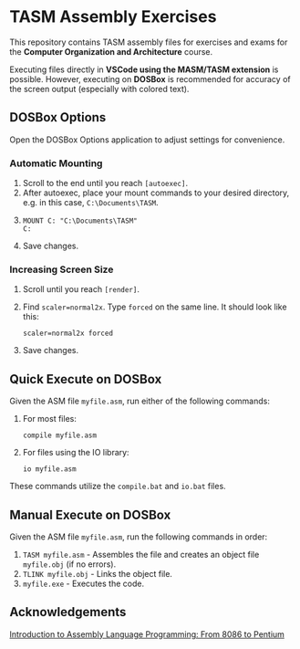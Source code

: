 # TASM Assembly Exercises

This repository contains TASM assembly files for exercises and exams for the **Computer Organization and Architecture** course.

Executing files directly in **VSCode using the MASM/TASM extension** is possible. However, executing on **DOSBox** is recommended for accuracy of the screen output (especially with colored text).

## DOSBox Options

Open the DOSBox Options application to adjust settings for convenience.

### Automatic Mounting 

1. Scroll to the end until you reach `[autoexec]`.
2. After autoexec, place your mount commands to your desired directory, e.g. in this case, `C:\Documents\TASM`.
3. 
    ```
    MOUNT C: "C:\Documents\TASM"
    C:
    ```
4. Save changes.
   
### Increasing Screen Size

1. Scroll until you reach `[render]`.
2. Find `scaler=normal2x`. Type `forced` on the same line. It should look like this:

   ``` scaler=normal2x forced ```

4. Save changes.

## Quick Execute on DOSBox

Given the ASM file `myfile.asm`, run either of the following commands:

1. For most files: 
   
   ```compile myfile.asm```
   
2.  For files using the IO library: 
   
      ```io myfile.asm```

These commands utilize the `compile.bat` and `io.bat` files.

## Manual Execute on DOSBox

Given the ASM file `myfile.asm`, run the following commands in order:

1. `TASM myfile.asm` -  Assembles the file and creates an object file `myfile.obj` (if no errors).
2. `TLINK myfile.obj` - Links the object file.
3. `myfile.exe` - Executes the code.

## Acknowledgements

[Introduction to Assembly Language Programming: From 8086 to Pentium](https://people.scs.carleton.ca/~sivarama/asm_book.html)
